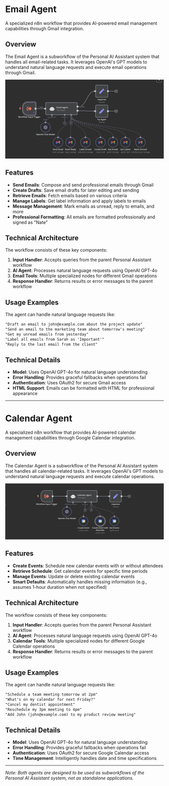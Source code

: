 # Email Agent

A specialized n8n workflow that provides AI-powered email management capabilities through Gmail integration.

## Overview

The Email Agent is a subworkflow of the Personal AI Assistant system that handles all email-related tasks. It leverages OpenAI's GPT models to understand natural language requests and execute email operations through Gmail.

![Email Agent Workflow](assets/email-agent-workflow.png)

## Features

- **Send Emails**: Compose and send professional emails through Gmail
- **Create Drafts**: Save email drafts for later editing and sending
- **Retrieve Emails**: Fetch emails based on various criteria
- **Manage Labels**: Get label information and apply labels to emails
- **Message Management**: Mark emails as unread, reply to emails, and more
- **Professional Formatting**: All emails are formatted professionally and signed as "Nate"

## Technical Architecture

The workflow consists of these key components:

1. **Input Handler**: Accepts queries from the parent Personal Assistant workflow
2. **AI Agent**: Processes natural language requests using OpenAI GPT-4o
3. **Email Tools**: Multiple specialized nodes for different Gmail operations
4. **Response Handler**: Returns results or error messages to the parent workflow

## Usage Examples

The agent can handle natural language requests like:

```
"Draft an email to john@example.com about the project update"
"Send an email to the marketing team about tomorrow's meeting"
"Get my unread emails from yesterday"
"Label all emails from Sarah as 'Important'"
"Reply to the last email from the client"
```

## Technical Details

- **Model**: Uses OpenAI GPT-4o for natural language understanding
- **Error Handling**: Provides graceful fallbacks when operations fail
- **Authentication**: Uses OAuth2 for secure Gmail access
- **HTML Support**: Emails can be formatted with HTML for professional appearance

-------------------------

# Calendar Agent

A specialized n8n workflow that provides AI-powered calendar management capabilities through Google Calendar integration.

## Overview

The Calendar Agent is a subworkflow of the Personal AI Assistant system that handles all calendar-related tasks. It leverages OpenAI's GPT models to understand natural language requests and execute calendar operations.

![Calendar Agent Workflow](assets/calendar-agent-workflow.png)

## Features

- **Create Events**: Schedule new calendar events with or without attendees
- **Retrieve Schedule**: Get calendar events for specific time periods
- **Manage Events**: Update or delete existing calendar events
- **Smart Defaults**: Automatically handles missing information (e.g., assumes 1-hour duration when not specified)

## Technical Architecture

The workflow consists of these key components:

1. **Input Handler**: Accepts queries from the parent Personal Assistant workflow
2. **AI Agent**: Processes natural language requests using OpenAI GPT-4o
3. **Calendar Tools**: Multiple specialized nodes for different Google Calendar operations
4. **Response Handler**: Returns results or error messages to the parent workflow

## Usage Examples

The agent can handle natural language requests like:

```
"Schedule a team meeting tomorrow at 2pm"
"What's on my calendar for next Friday?"
"Cancel my dentist appointment"
"Reschedule my 3pm meeting to 4pm"
"Add John (john@example.com) to my product review meeting"
```

## Technical Details

- **Model**: Uses OpenAI GPT-4o for natural language understanding
- **Error Handling**: Provides graceful fallbacks when operations fail
- **Authentication**: Uses OAuth2 for secure Google Calendar access
- **Time Management**: Intelligently handles date and time specifications

---

*Note: Both agents are designed to be used as subworkflows of the Personal AI Assistant system, not as standalone applications.*
